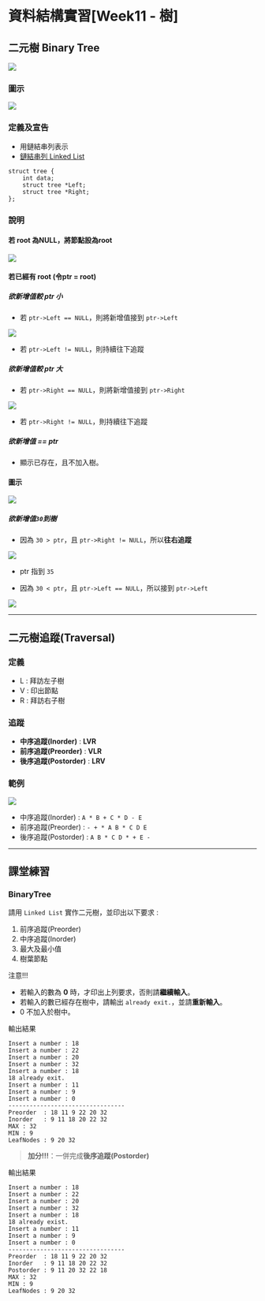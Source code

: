 # 資料結構實習[Week11 - 樹]

## 二元樹 Binary Tree

![](https://i.imgur.com/lF0Tm2C.jpg)

### 圖示

![](https://i.imgur.com/C4zVDUF.jpg)

### 定義及宣告
    
- 用鏈結串列表示
- [鏈結串列 Linked List](https://hackmd.io/RQu47VgZRTWGXG1M16j9VQ?view)

```c=
struct tree {
    int data;             
    struct tree *Left;  
    struct tree *Right; 
};
```
### 說明

#### 若 root 為**NULL**，將節點設為**root**

![](https://i.imgur.com/Kx5ecQP.jpg)

#### 若已經有 root **(令ptr = root)**

##### 欲新增值較 ptr 小

- 若 `ptr->Left == NULL`，則將新增值接到 `ptr->Left`

![](https://i.imgur.com/1cXp7b0.jpg)

- 若 `ptr->Left != NULL`，則持續往下追蹤

##### 欲新增值較 ptr 大

- 若 `ptr->Right == NULL`，則將新增值接到 `ptr->Right`

![](https://i.imgur.com/2s7um5e.jpg)

- 若 `ptr->Right != NULL`，則持續往下追蹤

##### 欲新增值 == ptr

- 顯示已存在，且不加入樹。
    
#### 圖示

![](https://i.imgur.com/VeOwQVV.jpg)

##### 欲新增值```30```到樹

- 因為 `30 > ptr`，且 `ptr->Right != NULL`，所以**往右追蹤**

![](https://i.imgur.com/YCCMirn.jpg)

- ptr 指到 `35`

- 因為 `30 < ptr`，且 `ptr->Left == NULL`，所以接到 `ptr->Left`

![](https://i.imgur.com/NcIGJ7p.jpg)
        
---

## 二元樹追蹤(Traversal)

### 定義

- L : 拜訪左子樹
- V : 印出節點
- R : 拜訪右子樹

### 追蹤

- **中序追蹤(Inorder)** : **LVR**
- **前序追蹤(Preorder)** : **VLR**
- **後序追蹤(Postorder)** : **LRV**

### 範例

![](https://i.imgur.com/dc5Z5mL.jpg)

- 中序追蹤(Inorder) : `A * B + C * D - E`
- 前序追蹤(Preorder) : `- + * A B * C D E`
- 後序追蹤(Postorder) : `A B * C D * + E -`

---

## 課堂練習

### BinaryTree

請用 `Linked List` 實作二元樹，並印出以下要求 : 
1. 前序追蹤(Preorder)
2. 中序追蹤(Inorder)
3. 最大及最小值
4. 樹葉節點

注意!!!
- 若輸入的數為 **0** 時，才印出上列要求，否則請**繼續輸入**。
- 若輸入的數已經存在樹中，請輸出 `already exit.`，並請**重新輸入**。
- 0 不加入於樹中。

輸出結果
```
Insert a number : 18
Insert a number : 22
Insert a number : 20
Insert a number : 32
Insert a number : 18
18 already exit.
Insert a number : 11
Insert a number : 9
Insert a number : 0
---------------------------------
Preorder  : 18 11 9 22 20 32
Inorder   : 9 11 18 20 22 32
MAX : 32
MIN : 9
LeafNodes : 9 20 32
```

> **加分!!!**：一併完成**後序追蹤(Postorder)**

輸出結果
```
Insert a number : 18
Insert a number : 22
Insert a number : 20
Insert a number : 32
Insert a number : 18
18 already exist.
Insert a number : 11
Insert a number : 9
Insert a number : 0
---------------------------------
Preorder  : 18 11 9 22 20 32
Inorder   : 9 11 18 20 22 32
Postorder : 9 11 20 32 22 18
MAX : 32
MIN : 9
LeafNodes : 9 20 32
```
